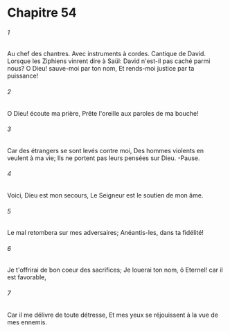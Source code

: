 # Chapitre 54

###### 1
Au chef des chantres. Avec instruments à cordes. Cantique de David. Lorsque les Ziphiens vinrent dire à Saül: David n'est-il pas caché parmi nous? O Dieu! sauve-moi par ton nom, Et rends-moi justice par ta puissance!
###### 2
O Dieu! écoute ma prière, Prête l'oreille aux paroles de ma bouche!
###### 3
Car des étrangers se sont levés contre moi, Des hommes violents en veulent à ma vie; Ils ne portent pas leurs pensées sur Dieu. -Pause.
###### 4
Voici, Dieu est mon secours, Le Seigneur est le soutien de mon âme.
###### 5
Le mal retombera sur mes adversaires; Anéantis-les, dans ta fidélité!
###### 6
Je t'offrirai de bon coeur des sacrifices; Je louerai ton nom, ô Eternel! car il est favorable,
###### 7
Car il me délivre de toute détresse, Et mes yeux se réjouissent à la vue de mes ennemis.
